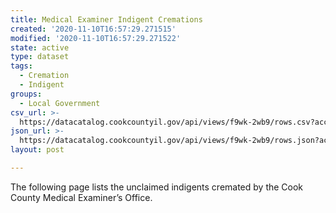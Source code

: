 ```yaml
---
title: Medical Examiner Indigent Cremations
created: '2020-11-10T16:57:29.271515'
modified: '2020-11-10T16:57:29.271522'
state: active
type: dataset
tags:
  - Cremation
  - Indigent
groups:
  - Local Government
csv_url: >-
  https://datacatalog.cookcountyil.gov/api/views/f9wk-2wb9/rows.csv?accessType=DOWNLOAD
json_url: >-
  https://datacatalog.cookcountyil.gov/api/views/f9wk-2wb9/rows.json?accessType=DOWNLOAD
layout: post

---
```

The following page lists the unclaimed indigents cremated by the Cook County Medical Examiner’s Office.

